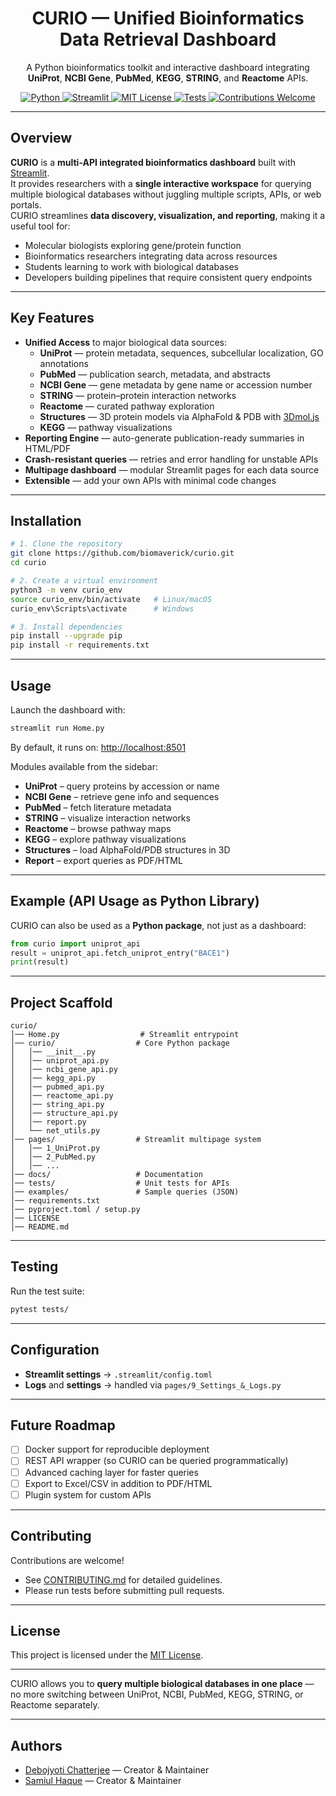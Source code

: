 <h1 align="center">CURIO — Unified Bioinformatics Data Retrieval Dashboard</h1>

<p align="center">
  A Python bioinformatics toolkit and interactive dashboard integrating 
  <b>UniProt</b>, <b>NCBI Gene</b>, <b>PubMed</b>, <b>KEGG</b>, <b>STRING</b>, and <b>Reactome</b> APIs.
</p>

<p align="center">
  <a href="https://www.python.org/">
    <img src="https://img.shields.io/badge/Python-3.12+-blue.svg" alt="Python"/>
  </a>
  <a href="https://streamlit.io/">
    <img src="https://img.shields.io/badge/Streamlit-App-red.svg" alt="Streamlit"/>
  </a>
  <a href="LICENSE">
    <img src="https://img.shields.io/badge/License-MIT-yellow.svg" alt="MIT License"/>
  </a>
  <a href="https://github.com/biomaverick/CURIO/actions/workflows/tests.yml">
    <img src="https://github.com/biomaverick/CURIO/actions/workflows/tests.yml/badge.svg" alt="Tests"/>
  </a>
  <a href="CONTRIBUTING.md">
    <img src="https://img.shields.io/badge/contributions-welcome-brightgreen.svg?style=flat" alt="Contributions Welcome"/>
  </a>
</p>

---

## Overview  

**CURIO** is a **multi-API integrated bioinformatics dashboard** built with [Streamlit](https://streamlit.io/).  
It provides researchers with a **single interactive workspace** for querying multiple biological databases without juggling multiple scripts, APIs, or web portals.  
CURIO streamlines **data discovery, visualization, and reporting**, making it a useful tool for:  
- Molecular biologists exploring gene/protein function  
- Bioinformatics researchers integrating data across resources  
- Students learning to work with biological databases  
- Developers building pipelines that require consistent query endpoints  

---

## Key Features  

- **Unified Access** to major biological data sources:
  - **UniProt** — protein metadata, sequences, subcellular localization, GO annotations  
  - **PubMed** — publication search, metadata, and abstracts  
  - **NCBI Gene** — gene metadata by gene name or accession number  
  - **STRING** — protein–protein interaction networks  
  - **Reactome** — curated pathway exploration  
  - **Structures** — 3D protein models via AlphaFold & PDB with [3Dmol.js](https://3dmol.csb.pitt.edu/)  
  - **KEGG** — pathway visualizations  
- **Reporting Engine** — auto-generate publication-ready summaries in HTML/PDF  
- **Crash-resistant queries** — retries and error handling for unstable APIs  
- **Multipage dashboard** — modular Streamlit pages for each data source  
- **Extensible** — add your own APIs with minimal code changes  

---

## Installation  

```bash
# 1. Clone the repository
git clone https://github.com/biomaverick/curio.git
cd curio

# 2. Create a virtual environment
python3 -m venv curio_env
source curio_env/bin/activate   # Linux/macOS
curio_env\Scripts\activate      # Windows

# 3. Install dependencies
pip install --upgrade pip
pip install -r requirements.txt
```
---

## Usage  

Launch the dashboard with:  

```bash
streamlit run Home.py
```

By default, it runs on: [http://localhost:8501](http://localhost:8501)  

Modules available from the sidebar:  
- **UniProt** – query proteins by accession or name  
- **NCBI Gene** – retrieve gene info and sequences  
- **PubMed** – fetch literature metadata  
- **STRING** – visualize interaction networks  
- **Reactome** – browse pathway maps  
- **KEGG** – explore pathway visualizations  
- **Structures** – load AlphaFold/PDB structures in 3D  
- **Report** – export queries as PDF/HTML  

---
## Example (API Usage as Python Library)

CURIO can also be used as a **Python package**, not just as a dashboard:

``` python
from curio import uniprot_api
result = uniprot_api.fetch_uniprot_entry("BACE1")
print(result)
```
---
## Project Scaffold  

```
curio/
│── Home.py                  # Streamlit entrypoint
│── curio/                  # Core Python package
│   │── __init__.py
│   │── uniprot_api.py
│   │── ncbi_gene_api.py
│   │── kegg_api.py
│   │── pubmed_api.py
│   │── reactome_api.py
│   │── string_api.py
│   │── structure_api.py
│   │── report.py
│   └── net_utils.py
│── pages/                  # Streamlit multipage system
│   │── 1_UniProt.py
│   │── 2_PubMed.py
│   │── ...
│── docs/                   # Documentation
│── tests/                  # Unit tests for APIs
│── examples/               # Sample queries (JSON)
│── requirements.txt
│── pyproject.toml / setup.py
│── LICENSE
│── README.md
```
---

## Testing  

Run the test suite:  

```bash
pytest tests/
```  
---

## Configuration  

- **Streamlit settings** → `.streamlit/config.toml`  
- **Logs** and **settings** → handled via `pages/9_Settings_&_Logs.py`  

---

## Future Roadmap  

- [ ] Docker support for reproducible deployment  
- [ ] REST API wrapper (so CURIO can be queried programmatically)  
- [ ] Advanced caching layer for faster queries  
- [ ] Export to Excel/CSV in addition to PDF/HTML  
- [ ] Plugin system for custom APIs  

---

## Contributing  
Contributions are welcome!  
- See [CONTRIBUTING.md](CONTRIBUTING.md) for detailed guidelines.  
- Please run tests before submitting pull requests.  

---
## License  
This project is licensed under the [MIT License](LICENSE).  

---
CURIO allows you to **query multiple biological databases in one place** — no more switching between UniProt, NCBI, PubMed, KEGG, STRING, or Reactome separately.  

---
## Authors

- [Debojyoti Chatterjee](https://github.com/biomaverick) — Creator & Maintainer  
- [Samiul Haque](https://github.com/samiowl) — Creator & Maintainer  

